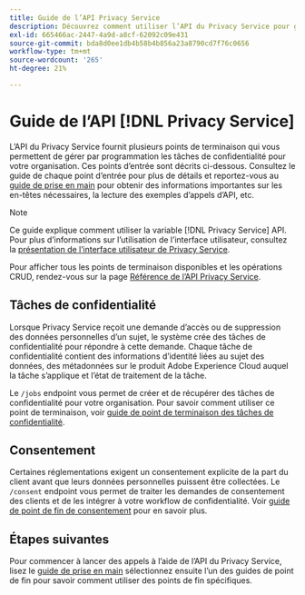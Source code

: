 ```yaml
---
title: Guide de l’API Privacy Service
description: Découvrez comment utiliser l’API du Privacy Service pour gérer par programmation les tâches de confidentialité pour les applications Adobe Experience Cloud prises en charge.
exl-id: 665466ac-2447-4a9d-a8cf-62092c09e431
source-git-commit: bda8d0ee1db4b58b4b856a23a8790cd7f76c0656
workflow-type: tm+mt
source-wordcount: '265'
ht-degree: 21%

---
```


# Guide de l’API [!DNL Privacy Service]

L’API du Privacy Service fournit plusieurs points de terminaison qui vous permettent de gérer par programmation les tâches de confidentialité pour votre organisation. Ces points d’entrée sont décrits ci-dessous. Consultez le guide de chaque point d’entrée pour plus de détails et reportez-vous au [guide de prise en main](./getting-started.md) pour obtenir des informations importantes sur les en-têtes nécessaires, la lecture des exemples d’appels d’API, etc.

>[!NOTE]
>
>Ce guide explique comment utiliser la variable [!DNL Privacy Service] API. Pour plus d’informations sur l’utilisation de l’interface utilisateur, consultez la [présentation de l’interface utilisateur de Privacy Service](../ui/overview.md).

Pour afficher tous les points de terminaison disponibles et les opérations CRUD, rendez-vous sur la page [Référence de l’API Privacy Service](https://www.adobe.io/experience-platform-apis/references/privacy-service/).

## Tâches de confidentialité

Lorsque Privacy Service reçoit une demande d’accès ou de suppression des données personnelles d’un sujet, le système crée des tâches de confidentialité pour répondre à cette demande. Chaque tâche de confidentialité contient des informations d’identité liées au sujet des données, des métadonnées sur le produit Adobe Experience Cloud auquel la tâche s’applique et l’état de traitement de la tâche.

Le `/jobs` endpoint vous permet de créer et de récupérer des tâches de confidentialité pour votre organisation. Pour savoir comment utiliser ce point de terminaison, voir [guide de point de terminaison des tâches de confidentialité](./privacy-jobs.md).

## Consentement

Certaines réglementations exigent un consentement explicite de la part du client avant que leurs données personnelles puissent être collectées. Le `/consent` endpoint vous permet de traiter les demandes de consentement des clients et de les intégrer à votre workflow de confidentialité. Voir [guide de point de fin de consentement](./consent.md) pour en savoir plus.

## Étapes suivantes

Pour commencer à lancer des appels à l’aide de l’API du Privacy Service, lisez le [guide de prise en main](./getting-started.md) sélectionnez ensuite l’un des guides de point de fin pour savoir comment utiliser des points de fin spécifiques.
